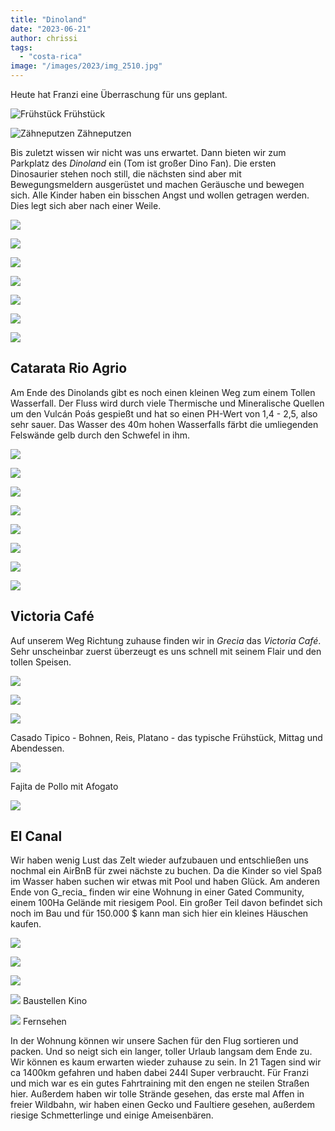 ```yaml
---
title: "Dinoland"
date: "2023-06-21"
author: chrissi
tags: 
  - "costa-rica"
image: "/images/2023/img_2510.jpg"
---
```


Heute hat Franzi eine Überraschung für uns geplant.

![Frühstück](/images/2023/img_2471-1.jpg?w=1024)
Frühstück

![Zähneputzen](/images/2023/img_2472.jpg?w=1024)
Zähneputzen

Bis zuletzt wissen wir nicht was uns erwartet. Dann bieten wir zum Parkplatz des _Dinoland_ ein (Tom ist großer Dino Fan). Die ersten Dinosaurier stehen noch still, die nächsten sind aber mit Bewegungsmeldern ausgerüstet und machen Geräusche und bewegen sich. Alle Kinder haben ein bisschen Angst und wollen getragen werden. Dies legt sich aber nach einer Weile.

![](/images/2023/img_2478.jpg?w=1024)

![](/images/2023/img_2491.jpg?w=1024)

![](/images/2023/img_2482.jpg?w=1024)

![](/images/2023/img_2506.jpg?w=1024)

![](/images/2023/img_2510.jpg?w=668)

![](/images/2023/img_2519.jpg?w=1024)

![](/images/2023/img_2527.jpg?w=768)

## Catarata Rio Agrio

Am Ende des Dinolands gibt es noch einen kleinen Weg zum einem Tollen Wasserfall. Der Fluss wird durch viele Thermische und Mineralische Quellen um den Vulcán Poás gespießt und hat so einen PH-Wert von 1,4 - 2,5, also sehr sauer. Das Wasser des 40m hohen Wasserfalls färbt die umliegenden Felswände gelb durch den Schwefel in ihm.

![](/images/2023/img_2537.jpg?w=1024)

![](/images/2023/img_2530.jpg?w=768)

![](/images/2023/img_2559.jpg?w=1024)

![](/images/2023/img_2544.jpg?w=1024)

![](/images/2023/img_2549.jpg?w=768)

![](/images/2023/img_2552.jpg?w=1024)

![](/images/2023/img_2560.jpg?w=768)

![](/images/2023/img_2572.jpg?w=1024)

## Victoria Café

Auf unserem Weg Richtung zuhause finden wir in _Grecia_ das _Victoria Café_. Sehr unscheinbar zuerst überzeugt es uns schnell mit seinem Flair und den tollen Speisen.

![](/images/2023/img_2577.jpg?w=1024)

![](/images/2023/img_2582.jpg?w=1024)

![](/images/2023/img_2581.jpg?w=1024)

Casado Tipico - Bohnen, Reis, Platano - das typische Frühstück, Mittag und Abendessen.

![](/images/2023/img_2651.jpg?w=1024)

Fajita de Pollo mit Afogato

![](/images/2023/img_2600.jpg?w=1024)

## El Canal

Wir haben wenig Lust das Zelt wieder aufzubauen und entschließen uns nochmal ein AirBnB für zwei nächste zu buchen. Da die Kinder so viel Spaß im Wasser haben suchen wir etwas mit Pool und haben Glück. Am anderen Ende von G_recia_ finden wir eine Wohnung in einer Gated Community, einem 100Ha Gelände mit riesigem Pool. Ein großer Teil davon befindet sich noch im Bau und für 150.000 $ kann man sich hier ein kleines Häuschen kaufen.

![](/images/2023/img_2626.jpg?w=1024)

![](/images/2023/img_2640.jpg?w=1024)

![](/images/2023/img_2622.jpg?w=1024)

![](/images/2023/img_2657.jpg?w=768)
Baustellen Kino

![](/images/2023/img_2643.jpg?w=1024)
Fernsehen

In der Wohnung können wir unsere Sachen für den Flug sortieren und packen. Und so neigt sich ein langer, toller Urlaub langsam dem Ende zu. Wir können es kaum erwarten wieder zuhause zu sein. In 21 Tagen sind wir ca 1400km gefahren und haben dabei 244l Super verbraucht. Für Franzi und mich war es ein gutes Fahrtraining mit den engen ne steilen Straßen hier. Außerdem haben wir tolle Strände gesehen, das erste mal Affen in freier Wildbahn, wir haben einen Gecko und Faultiere gesehen, außerdem riesige Schmetterlinge und einige Ameisenbären.
